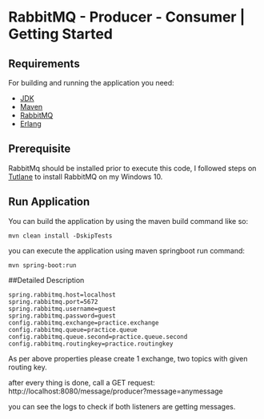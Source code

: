 # RabbitMQ - Producer - Consumer | Getting Started

## Requirements

For building and running the application you need:
- [JDK](http://www.oracle.com/technetwork/java/javase/downloads/jdk8-downloads-2133151.html)
- [Maven](https://maven.apache.org)
- [RabbitMQ](https://www.rabbitmq.com/download.html)
- [Erlang](http://www.erlang.org/downloads)

## Prerequisite
RabbitMq should be installed prior to execute this code, I followed steps on [Tutlane](https://www.tutlane.com/tutorial/rabbitmq/rabbitmq-installation) to install RabbitMQ on my Windows 10.

## Run Application
You can build the application by using the maven build command like so:
```shell
mvn clean install -DskipTests
```
you can execute the application using maven springboot run command:
```shell
mvn spring-boot:run
```

##Detailed Description
```shell
spring.rabbitmq.host=localhost
spring.rabbitmq.port=5672
spring.rabbitmq.username=guest
spring.rabbitmq.password=guest
config.rabbitmq.exchange=practice.exchange
config.rabbitmq.queue=practice.queue
config.rabbitmq.queue.second=practice.queue.second
config.rabbitmq.routingkey=practice.routingkey
```

As per above properties please create 1 exchange, two topics with given routing key.

after every thing is done, call a GET request: http://localhost:8080/message/producer?message=anymessage

you can see the logs to check if both listeners are getting messages.
